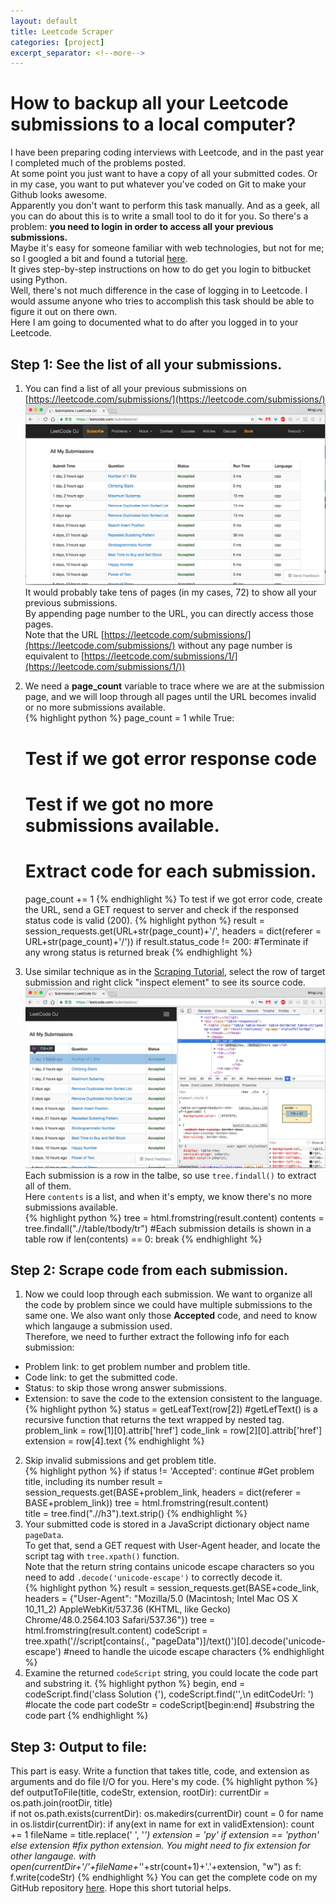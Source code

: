 ```yaml
---
layout: default
title: Leetcode Scraper
categories: [project]
excerpt_separator: <!--more-->
---
```

# How to backup all your Leetcode submissions to a local computer?
I have been preparing coding interviews with Leetcode, and in the past year I completed much of the problems posted.  
At some point you just want to have a copy of all your submitted codes. Or in my case, you want to put whatever you've coded on Git to make your Github looks awesome.  
Apparently you don't want to perform this task manually. And as a geek, all you can do about this is to write a small tool to do it for you.
So there's a problem: **you need to login in order to access all your previous submissions.**  
Maybe it's easy for someone familiar with web technologies, but not for me; so I googled a bit and found a tutorial [here](https://kazuar.github.io/scraping-tutorial/).  
It gives step-by-step instructions on how to do get you login to bitbucket using Python.  
Well, there's not much difference in the case of logging in to Leetcode. I would assume anyone who tries to accomplish this task should be able to figure it out on there own.  
Here I am going to documented what to do after you logged in to your Leetcode.  
## Step 1: See the list of all your submissions.
1. You can find a list of all your previous submissions on [https://leetcode.com/submissions/](https://leetcode.com/submissions/)  
![Leetcode Submission Page](/images/Leetcode-Scraper/Leetcode-submission-page.png)
It would probably take tens of pages (in my cases, 72) to show all your previous submissions.  
By appending page number to the URL, you can directly access those pages.   
Note that the URL [https://leetcode.com/submissions/](https://leetcode.com/submissions/) without any page number is equivalent to [https://leetcode.com/submissions/1/](https://leetcode.com/submissions/1/))  
2. We need a **page_count** variable to trace where we are at the submission page, and we will loop through all pages until the URL becomes invalid or no more submissions available.  
{% highlight python %}
page_count = 1
while True:
	# Test if we got error response code
	# Test if we got no more submissions available.
	
	# Extract code for each submission.
	page_count += 1
{% endhighlight %}
To test if we got error code, create the URL, send a GET request to server and check if the responsed status code is valid (200).
{% highlight python %}
result = session_requests.get(URL+str(page_count)+'/', headers = dict(referer = URL+str(page_count)+'/'))
if result.status_code != 200:   #Terminate if any wrong status is returned
	break
{% endhighlight %}  
3. Use similar technique as in the [Scraping Tutorial](https://kazuar.github.io/scraping-tutorial/), select the row of target submission and right click "inspect element" to see its source code.
![Leetcode Table Source Code](/images/Leetcode-Scraper/Leetcode-Table-SourceCode.png)
Each submission is a row in the talbe, so use `tree.findall()` to extract all of them.  
Here `contents` is a list, and when it's empty, we know there's no more submissions available.  
{% highlight python %}
tree = html.fromstring(result.content)
contents = tree.findall(".//table/tbody/tr")    #Each submission details is shown in a table row
if len(contents) == 0:
    break
{% endhighlight %}

## Step 2: Scrape code from each submission.  
1. Now we could loop through each submission.  We want to organize all the code by problem since we could have multiple submissions to the same one. We also want only those **Accepted** code, and need to know which langauge a submission used.  
Therefore, we need to further extract the following info for each submission:
- Problem link: to get problem number and problem title.
- Code link: to get the submitted code.
- Status: to skip those wrong answer submissions.
- Extension: to save the code to the extension consistent to the language.  
{% highlight python %}
status = getLeafText(row[2])	#getLefText() is a recursive function that returns the text wrapped by nested tag.
problem_link = row[1][0].attrib['href']	
code_link = row[2][0].attrib['href']
extension = row[4].text
{% endhighlight %}  
2. Skip invalid submissions and get problem title.  
{% highlight python %}
if status != 'Accepted':
    continue
#Get problem title, including its number
result = session_requests.get(BASE+problem_link, headers = dict(referer = BASE+problem_link))
tree = html.fromstring(result.content)      
title = tree.find(".//h3").text.strip()
{% endhighlight %}  
3. Your submitted code is stored in a JavaScript dictionary object name `pageData`.   
To get that, send a GET request with User-Agent header, and locate the script tag with `tree.xpath()` function.  
Note that the return string contains unicode escape characters so you need to add `.decode('unicode-escape')` to correctly decode it.  
{% highlight python %}
result = session_requests.get(BASE+code_link, headers = {"User-Agent": "Mozilla/5.0 (Macintosh; Intel Mac OS X 10_11_2) AppleWebKit/537.36 (KHTML, like Gecko) Chrome/48.0.2564.103 Safari/537.36"})
tree = html.fromstring(result.content)
codeScript = tree.xpath('//script[contains(., "pageData")]/text()')[0].decode('unicode-escape') #need to handle the uicode escape characters
{% endhighlight %}  
4. Examine the returned `codeScript` string, you could locate the code part and substring it.
{% highlight python %} 
begin, end = codeScript.find('class Solution {'), codeScript.find('\',\n  editCodeUrl: ')   #locate the code part
codeStr = codeScript[begin:end] #substring the code part
{% endhighlight %}

## Step 3: Output to file:
This part is easy. Write a function that takes title, code, and extension as arguments and do file I/O for you. Here's my code. 
{% highlight python %}
def outputToFile(title, codeStr, extension, rootDir):
	currentDir = os.path.join(rootDir, title)	
	if not os.path.exists(currentDir):
		os.makedirs(currentDir) 
	count = 0
	for name in os.listdir(currentDir):
		if any(ext in name for ext in validExtension):
			count += 1
	fileName = title.replace(' ', '_')
	extension = 'py' if extension == 'python' else extension    #fix python extension. You might need to fix extension for other langauge.
	with open(currentDir+'/'+fileName+'_'+str(count+1)+'.'+extension, "w") as f:
		f.write(codeStr)
{% endhighlight %}
You can get the complete code on my GitHub repository [here](https://github.com/tyge318/LeetcodeToGit). Hope this short tutorial helps.  
<!--more-->

<div
	class="fb-like"
	data-share="true"
	data-width="450"
	data-show-faces="true">
</div>
<div class="fb-comments" data-href="https://tyge318.github.io/{{page.title}}/" data-numposts="10"></div>
